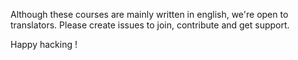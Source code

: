 Although these courses are mainly written in english, we're open to translators.
Please create issues to join, contribute and get support.

Happy hacking !

